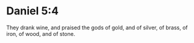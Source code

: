 # Daniel 5:4

They drank wine, and praised the gods of gold, and of silver, of brass, of iron, of wood, and of stone.